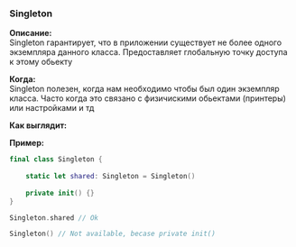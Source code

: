 ### Singleton

**Описание:** <br>
Singleton гарантирует, что в приложении существует не более одного экземпляра данного класса.
Предоставляет глобальную точку доступа к этому обьекту

**Когда:** <br>
Singleton полезен, когда нам необходимо чтобы был один экземпляр класса. Часто когда это связано с физичискими обьектами (принтеры) или настройками и тд

**Как выглядит:**

**Пример:**

```swift
final class Singleton {
    
    static let shared: Singleton = Singleton()
    
    private init() {}
}

Singleton.shared // Ok

Singleton() // Not available, becase private init()
```

